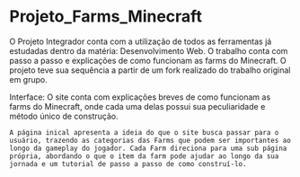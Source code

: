 # Projeto_Farms_Minecraft

O Projeto Integrador conta com a utilização de todos as ferramentas já estudadas dentro da matéria: Desenvolvimento Web.
O trabalho conta com passo a passo e explicações de como funcionam as farms do Minecraft. 
O projeto teve sua sequência a partir de um fork realizado do trabalho original em grupo.

Interface:
    O site conta com explicações breves de como funcionam as farms do Minecraft, onde cada uma delas possui sua peculiaridade e método único de construção. 

    A página inical apresenta a ideia do que o site busca passar para o usuário, trazendo as categorias das Farms que podem ser importantes ao longo da gameplay do jogador. Cada Farm direciona para uma sub página própria, abordando o que o item da farm pode ajudar ao longo da sua jornada e um tutorial de passo a passo de como construí-lo.